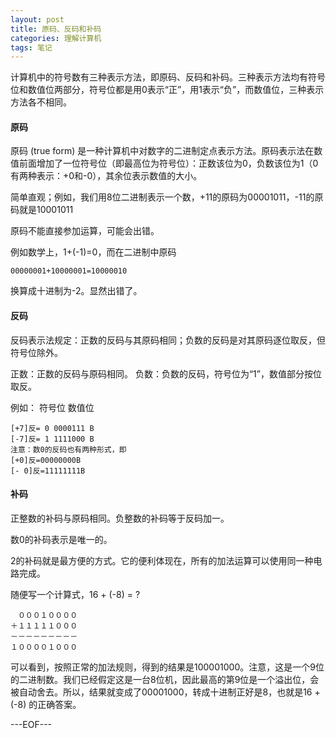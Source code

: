 ```yaml
---
layout: post
title: 原码、反码和补码
categories: 理解计算机
tags: 笔记 
---
```


计算机中的符号数有三种表示方法，即原码、反码和补码。三种表示方法均有符号位和数值位两部分，符号位都是用0表示“正”，用1表示“负”，而数值位，三种表示方法各不相同。

#### 原码

原码 (true form) 是一种计算机中对数字的二进制定点表示方法。原码表示法在数值前面增加了一位符号位（即最高位为符号位）：正数该位为0，负数该位为1（0有两种表示：+0和-0），其余位表示数值的大小。

简单直观；例如，我们用8位二进制表示一个数，+11的原码为00001011，-11的原码就是10001011

原码不能直接参加运算，可能会出错。

例如数学上，1+(-1)=0，而在二进制中原码

```
00000001+10000001=10000010
```

换算成十进制为-2。显然出错了。

#### 反码

反码表示法规定：正数的反码与其原码相同；负数的反码是对其原码逐位取反，但符号位除外。

正数：正数的反码与原码相同。
负数：负数的反码，符号位为“1”，数值部分按位取反。

例如： 符号位 数值位

```
[+7]反= 0 0000111 B
[-7]反= 1 1111000 B
注意：数0的反码也有两种形式，即
[+0]反=00000000B
[- 0]反=11111111B
```

#### 补码

正整数的补码与原码相同。负整数的补码等于反码加一。

数0的补码表示是唯一的。

2的补码就是最方便的方式。它的便利体现在，所有的加法运算可以使用同一种电路完成。

随便写一个计算式，16 + (-8) = ?

```
　０００１００００
＋１１１１１０００
－－－－－－－－－
１００００１０００
```

可以看到，按照正常的加法规则，得到的结果是100001000。注意，这是一个9位的二进制数。我们已经假定这是一台8位机，因此最高的第9位是一个溢出位，会被自动舍去。所以，结果就变成了00001000，转成十进制正好是8，也就是16 + (-8) 的正确答案。

---EOF---

